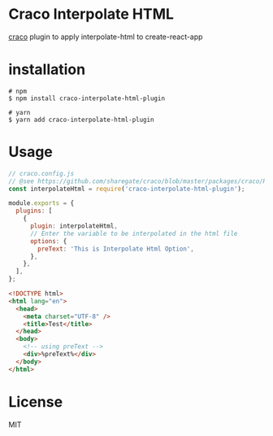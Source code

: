 # Craco Interpolate HTML

[craco](https://github.com/sharegate/craco) plugin to apply interpolate-html to create-react-app

# installation

```text
# npm
$ npm install craco-interpolate-html-plugin

# yarn
$ yarn add craco-interpolate-html-plugin
```

# Usage

```javascript
// craco.config.js
// @see https://github.com/sharegate/craco/blob/master/packages/craco/README.md#configuration-overview
const interpolateHtml = require('craco-interpolate-html-plugin');

module.exports = {
  plugins: [
    {
      plugin: interpolateHtml,
      // Enter the variable to be interpolated in the html file
      options: {
        preText: 'This is Interpolate Html Option',
      },
    },
  ],
};
```

```html
<!DOCTYPE html>
<html lang="en">
  <head>
    <meta charset="UTF-8" />
    <title>Test</title>
  </head>
  <body>
    <!-- using preText -->
    <div>%preText%</div>
  </body>
</html>
```

# License

MIT
